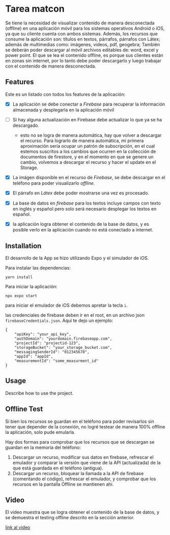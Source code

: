 # Tarea matcon

Se tiene la necesidad de visualizar contenido de manera desconectada (offline) en una aplicación móvil para los sistemas operativos Android o iOS, ya que su cliente cuenta con ambos sistemas. Además, los recursos que consume la aplicación son: títulos en textos, párrafos, párrafos con Látex; además de multimedias como: imágenes, videos, pdf, geogebra; También se deberán poder descargar al móvil archivos editables de: word, excel y power point. El que se lea el contenido offline, es porque sus clientes están en zonas sin internet, por lo tanto debe poder descargarlo y luego trabajar con el contenido de manera desconectada.

## Features
Este es un listado con todos los features de la aplicación:

- [x]  La aplicación se debe conectar a *Firebase* para recuperar la información almacenada y desplegarla en la aplicación móvil
- [ ]  Si hay alguna actualización en Firebase debe actualizar lo que ya se ha descargado.
    
    * esto no se logra de manera automática, hay que volver a descargar el recurso. Para lograrlo de manera automática, mi primera aproximación sería ocupar un patrón de subscripción, en el cual estemos suscritos a los cambios que ocurren en la collección de documentos de firestore, y en el momento en que se genere un cambio, volvemos a descargar el recurso y hacer el update en el Storage.
  

- [x]  La imágen disponible en el recurso de *Firebase*, se debe descargar en el teléfono para poder visualizarlo *offline*.
- [x]  El párrafo en *Látex* debe poder mostrarse una vez es procesado.
- [x]  La base de datos en *firebase* para los textos incluye campos con texto en inglés y español pero solo será necesario desplegar los textos en español.
- [x]  la aplicación logra obtener el contenido de la base de datos, y es posible verlo en la aplicación cuando no está conectado a internet.

## Installation

El desarrollo de la App se hizo utilizando Expo y el simulador de iOS.

Para instalar las dependencias:
``` 
yarn install
```

Para iniciar la aplicación:

```
npx expo start
```

para iniciar el emulador de iOS debemos apretar la tecla `i`.

las credenciales de firebase deben ir en el root, en un archivo json `firebaseCredentials.json`. Aquí te dejo un ejemplo:
```
{
    "apiKey": "your_api_key",
    "authDomain": "yourdomain.firebaseapp.com",
    "projectId": "projectid-123",
    "storageBucket": "your_storage_bucket.com",
    "messagingSenderId": "012345678",
    "appId": "appId",
    "measurementId": "some_measurment_id"
}

```



## Usage

Describe how to use the project.

## Offline Test

Si bien los recursos se guardan en el teléfono para poder revisarlos sin tener que depender de la conexión, no logré testear de manera 100% offline la aplicación, solo pude emularla.

Hay dos formas para comprobar que los recursos que se descargan se guardan en la memoria del teléfono:

1.  Descargar un recurso, modificar sus datos en firebase, refrescar el emulador y comparar la versión que viene de la API (actualizada) de la que está guardada en el teléfono (antigua).
2. Descargar un recurso, bloquear la llamada a la API de firebase (comentando el código), refrescar el emulador, y comprobar que los recursos en la pantalla Offline se mantienen ahí.

## Video

El video muestra que se logra obtener el contenido de la base de datos, y se demuestra el testing offline descrito en la sección anterior.

[link al video](https://www.loom.com/share/3dd72ebe496a4f27a289ca830f736222)
